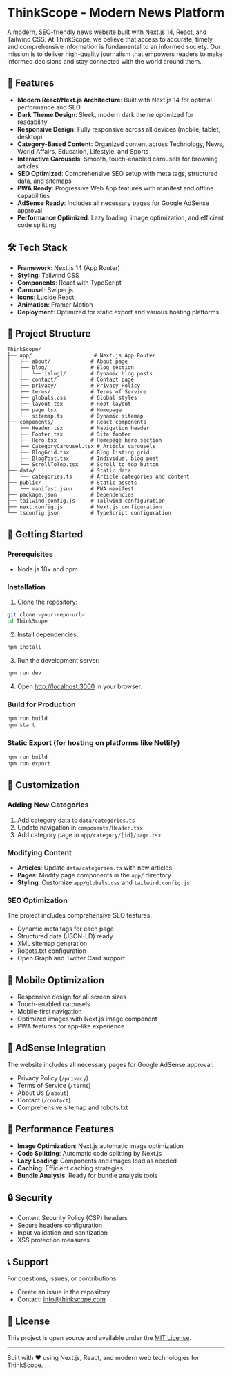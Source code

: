 # ThinkScope - Modern News Platform

A modern, SEO-friendly news website built with Next.js 14, React, and Tailwind CSS. At ThinkScope, we believe that access to accurate, timely, and comprehensive information is fundamental to an informed society. Our mission is to deliver high-quality journalism that empowers readers to make informed decisions and stay connected with the world around them.

## 🚀 Features

- **Modern React/Next.js Architecture**: Built with Next.js 14 for optimal performance and SEO
- **Dark Theme Design**: Sleek, modern dark theme optimized for readability
- **Responsive Design**: Fully responsive across all devices (mobile, tablet, desktop)
- **Category-Based Content**: Organized content across Technology, News, World Affairs, Education, Lifestyle, and Sports
- **Interactive Carousels**: Smooth, touch-enabled carousels for browsing articles
- **SEO Optimized**: Comprehensive SEO setup with meta tags, structured data, and sitemaps
- **PWA Ready**: Progressive Web App features with manifest and offline capabilities
- **AdSense Ready**: Includes all necessary pages for Google AdSense approval
- **Performance Optimized**: Lazy loading, image optimization, and efficient code splitting

## 🛠️ Tech Stack

- **Framework**: Next.js 14 (App Router)
- **Styling**: Tailwind CSS
- **Components**: React with TypeScript
- **Carousel**: Swiper.js
- **Icons**: Lucide React
- **Animation**: Framer Motion
- **Deployment**: Optimized for static export and various hosting platforms

## 📁 Project Structure

```
ThinkScope/
├── app/                    # Next.js App Router
│   ├── about/             # About page
│   ├── blog/              # Blog section
│   │   └── [slug]/        # Dynamic blog posts
│   ├── contact/           # Contact page
│   ├── privacy/           # Privacy Policy
│   ├── terms/             # Terms of Service
│   ├── globals.css        # Global styles
│   ├── layout.tsx         # Root layout
│   ├── page.tsx           # Homepage
│   └── sitemap.ts         # Dynamic sitemap
├── components/            # React components
│   ├── Header.tsx         # Navigation header
│   ├── Footer.tsx         # Site footer
│   ├── Hero.tsx           # Homepage hero section
│   ├── CategoryCarousel.tsx # Article carousels
│   ├── BlogGrid.tsx       # Blog listing grid
│   ├── BlogPost.tsx       # Individual blog post
│   └── ScrollToTop.tsx    # Scroll to top button
├── data/                  # Static data
│   └── categories.ts      # Article categories and content
├── public/                # Static assets
│   └── manifest.json      # PWA manifest
├── package.json           # Dependencies
├── tailwind.config.js     # Tailwind configuration
├── next.config.js         # Next.js configuration
└── tsconfig.json          # TypeScript configuration
```

## 🚀 Getting Started

### Prerequisites

- Node.js 18+ and npm

### Installation

1. Clone the repository:
```bash
git clone <your-repo-url>
cd ThinkScope
```

2. Install dependencies:
```bash
npm install
```

3. Run the development server:
```bash
npm run dev
```

4. Open [http://localhost:3000](http://localhost:3000) in your browser.

### Build for Production

```bash
npm run build
npm start
```

### Static Export (for hosting on platforms like Netlify)

```bash
npm run build
npm run export
```

## 🎨 Customization

### Adding New Categories

1. Add category data to `data/categories.ts`
2. Update navigation in `components/Header.tsx`
3. Add category page in `app/category/[id]/page.tsx`

### Modifying Content

- **Articles**: Update `data/categories.ts` with new articles
- **Pages**: Modify page components in the `app/` directory
- **Styling**: Customize `app/globals.css` and `tailwind.config.js`

### SEO Optimization

The project includes comprehensive SEO features:
- Dynamic meta tags for each page
- Structured data (JSON-LD) ready
- XML sitemap generation
- Robots.txt configuration
- Open Graph and Twitter Card support

## 📱 Mobile Optimization

- Responsive design for all screen sizes
- Touch-enabled carousels
- Mobile-first navigation
- Optimized images with Next.js Image component
- PWA features for app-like experience

## 🔧 AdSense Integration

The website includes all necessary pages for Google AdSense approval:
- Privacy Policy (`/privacy`)
- Terms of Service (`/terms`)
- About Us (`/about`)
- Contact (`/contact`)
- Comprehensive sitemap and robots.txt

## 🌟 Performance Features

- **Image Optimization**: Next.js automatic image optimization
- **Code Splitting**: Automatic code splitting by Next.js
- **Lazy Loading**: Components and images load as needed
- **Caching**: Efficient caching strategies
- **Bundle Analysis**: Ready for bundle analysis tools

## 🔒 Security

- Content Security Policy (CSP) headers
- Secure headers configuration
- Input validation and sanitization
- XSS protection measures

## 📞 Support

For questions, issues, or contributions:
- Create an issue in the repository
- Contact: info@thinkscope.com

## 📄 License

This project is open source and available under the [MIT License](LICENSE).

---

Built with ❤️ using Next.js, React, and modern web technologies for ThinkScope.
